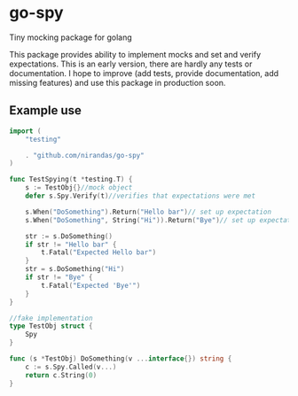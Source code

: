 go-spy
======

Tiny mocking package for golang

This package provides ability to implement mocks and set and verify expectations. This is an early version, there are hardly any tests or documentation. I hope to improve (add tests, provide documentation, add missing features) and use this package in production soon.

## Example use ##

```go
import (
	"testing"

	. "github.com/nirandas/go-spy"
)

func TestSpying(t *testing.T) {
	s := TestObj{}//mock object
	defer s.Spy.Verify(t)//verifies that expectations were met

	s.When("DoSomething").Return("Hello bar")// set up expectation
	s.When("DoSomething", String("Hi")).Return("Bye")// set up expectation

	str := s.DoSomething()
	if str != "Hello bar" {
		t.Fatal("Expected Hello bar")
	}
	str = s.DoSomething("Hi")
	if str != "Bye" {
		t.Fatal("Expected 'Bye'")
	}
}

//fake implementation
type TestObj struct {
	Spy
}

func (s *TestObj) DoSomething(v ...interface{}) string {
	c := s.Spy.Called(v...)
	return c.String(0)
}
```
